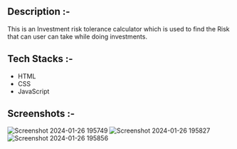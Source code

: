 ## Description :-

This is an Investment risk tolerance calculator which is used to find the Risk that can user can take while doing investments.

## Tech Stacks :-

- HTML
- CSS
- JavaScript

## Screenshots :-

![Screenshot 2024-01-26 195749](https://github.com/Rakesh9100/CalcDiverse/assets/148339919/29ca0d02-03ff-47f7-a52a-3cbb81325d08)
![Screenshot 2024-01-26 195827](https://github.com/Rakesh9100/CalcDiverse/assets/148339919/bba4e82a-a5fd-42d8-a2bc-fecb0801462a)
![Screenshot 2024-01-26 195856](https://github.com/Rakesh9100/CalcDiverse/assets/148339919/e5a1f3e3-8a6d-49cf-845b-acd02973aaf1)
